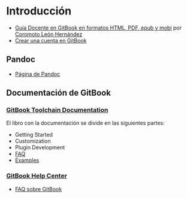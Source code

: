 # Introducción

* [Guía Docente en GitBook en formatos HTML, PDF, epub y mobi](https://www.gitbook.com/book/coromoto/elaboracion-de-documentos-con-gitbook/details) por [Coromoto León Hernández](https://www.gitbook.com/@coromoto)
* [Crear una cuenta en GitBook](https://www.gitbook.com/join)

## Pandoc

* [Página de Pandoc](http://pandoc.org/)

## Documentación de GitBook

### [GitBook Toolchain Documentation](https://toolchain.gitbook.com/)

El libro con la documentación se divide en las siguientes partes:

* Getting Started
* Customization
* Plugin Development
* [FAQ](https://toolchain.gitbook.com/faq.html)
* [Examples](https://toolchain.gitbook.com/examples.html)


### [GitBook Help Center](https://help.gitbook.com/) 
* [FAQ sobre GitBook](https://help.gitbook.com/)